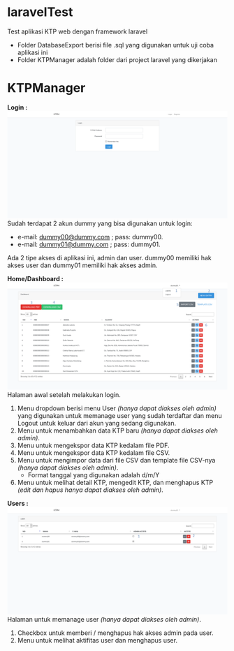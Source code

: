 # laravelTest
Test aplikasi KTP web dengan framework laravel
* Folder DatabaseExport berisi file .sql yang digunakan untuk uji coba aplikasi ini
* Folder KTPManager adalah folder dari project laravel yang dikerjakan

# KTPManager
**Login :**
![loginpage](./readmeImg/login.png) 
Sudah terdapat 2 akun dummy yang bisa digunakan untuk login:
* e-mail: dummy00@dummy.com ; pass: dummy00.
* e-mail: dummy01@dummy.com ; pass: dummy01.

Ada 2 tipe akses di aplikasi ini, admin dan user.
dummy00 memiliki hak akses user dan dummy01 memiliki hak akses admin.

**Home/Dashboard :**
![homepage](./readmeImg/home.png) 
Halaman awal setelah melakukan login.
1. Menu dropdown berisi menu User *(hanya dapat diakses oleh admin)* yang digunakan untuk memanage user yang sudah terdaftar dan menu Logout untuk keluar dari akun yang sedang digunakan.
2. Menu untuk menambahkan data KTP baru *(hanya dapat diakses oleh admin)*.
3. Menu untuk mengekspor data KTP kedalam file PDF.
4. Menu untuk mengekspor data KTP kedalam file CSV.
5. Menu untuk mengimpor data dari file CSV dan template file CSV-nya *(hanya dapat diakses oleh admin)*.
	* Format tanggal yang digunakan adalah d/m/Y
6. Menu untuk melihat detail KTP, mengedit KTP, dan menghapus KTP *(edit dan hapus hanya dapat diakses oleh admin)*.

**Users :**
![userpage](./readmeImg/user.png) 
Halaman untuk memanage user *(hanya dapat diakses oleh admin)*.
1. Checkbox untuk memberi / menghapus hak akses admin pada user.
2. Menu untuk melihat aktifitas user dan menghapus user.